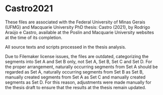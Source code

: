# Castro2021

These files are associated with the Federal University of Minas Gerais (UFMG) and Macquarie University PhD thesis: Castro (2021), by Rodrigo Araújo e Castro, available at the Poslin and Macquarie University websites at the time of its completion.

All source texts and scripts processed in the thesis analysis. 

Due to Filemaker license issues, the files are outdated, categorizing the segments into Set A and Set B only, not Set A, Set B, Set C and Set D. For the proper arrangement, naturally occurring segments from Set A should be regarded as Set A, naturally occurring segments from Set B as Set B, manually created segments from Set A as Set C and manually created segments as Set D. For this reason, adjustments were made manually for the thesis draft to ensure that the results at the thesis remain updated. 
